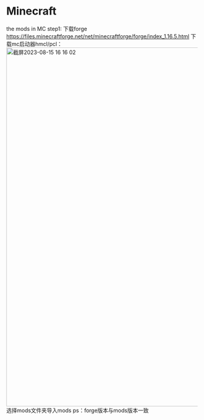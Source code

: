 # Minecraft
the mods in MC
step1:
下载forge
https://files.minecraftforge.net/net/minecraftforge/forge/index_1.16.5.html
下载mc启动器hmcl/pcl：
<img width="946" alt="截屏2023-08-15 16 16 02" src="https://github.com/Xxxxsir/Minecraft/assets/131168903/d35e64bb-22b4-4c11-9e53-be2f2cde26c3">
选择mods文件夹导入mods
ps：forge版本与mods版本一致
